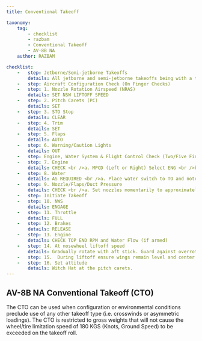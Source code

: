 ```yaml
---
title: Conventional Takeoff 

taxonomy:
    tag:
        - checklist
        - razbam
        - Conventional Takeoff 
        - AV-8B NA
    author: RAZBAM

checklist:
    -   step: Jetborne/Semi-jetborne Takeoffs 
        details: All jetborne and semi-jetborne takeoffs being with a takeoff procedure and end with an accelerating transition to wingborne flight. The transition point between the takeoff procedure and the accelerating transition procedure begins once the aircraft is off the ground, the wings are level and the vane is centered. At this point, attitude and AOA can be safely increased and the Accelerating Transition can begin. 
    -   step: Aircraft Configuration Check (On Finger Checks)          
    -   step: 1. Nozzle Rotation Airspeed (NRAS) 
        details: SET NSW LIFTOFF SPEED 
    -   step: 2. Pitch Carets (PC) 
        details: SET 
    -   step: 3. STO Stop 
        details: CLEAR
    -   step: 4. Trim 
        details: SET 
    -   step: 5. Flaps 
        details: AUTO
    -   step: 6. Warning/Caution Lights 
        details: OUT         
    -   step: Engine, Water System & Flight Control Check (Two/Five Finger Checks) 
    -   step: 7. Engine 
        details: CHECK <br />a. MPCD (Left or Right) Select ENG <br />b. Accelerate engine from idle to 60%  <br />c. Check acceleration time within limits 35 to 60%  in 2.4 – 3.1 seconds. <br />d. IGV’s 10 to 21o at 60% 
    -   step: 8. Water 
        details: AS REQUIRED <br />a. Place water switch to TO and note RPM rise.  <br />b. Reset RPM to top end of acceleration band.
    -   step: 9. Nozzle/Flaps/Duct Pressure 
        details: CHECK <br />a. Set nozzles momentarily to approximately 50o <br />b. Check flaps at approximately 25o  <br />c. Check duct pressure at approximately 45 PSI  <br />d. Place nozzles to 10o.        
    -   step: Initiate Takeoff 
    -   step: 10. NWS 
        details: ENGAGE 
    -   step: 11. Throttle 
        details: FULL 
    -   step: 12. Brakes 
        details: RELEASE
    -   step: 13. Engine 
        details: CHECK TOP END RPM and Water Flow (if armed) 
    -   step: 14. At nosewheel liftoff speed 
        details: Gradually rotate with aft stick. Guard against overrotation. 
    -   step: 15.  During liftoff ensure wings remain level and center the slideslip vane. 
    -   step: 16. Set attitude 
        details: Witch Hat at the pitch carets. 
---
```


## AV-8B NA Conventional Takeoff (CTO) 
The CTO can be used when configuration or environmental conditions preclude use of any other takeoff type (i.e. crosswinds or asymmetric loadings). The CTO is restricted to gross weights that will not cause the wheel/tire limitation speed of 180 KGS (Knots, Ground Speed) to be exceeded on the takeoff roll. 
 
